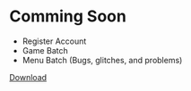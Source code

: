 # Comming Soon
* Register Account
* Game Batch
* Menu Batch (Bugs, glitches, and problems)

[Download](https://git@github.com:DevCold211/BatchExample-s.git)
